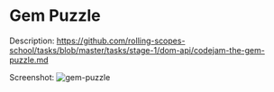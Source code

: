 # Gem Puzzle
Description: https://github.com/rolling-scopes-school/tasks/blob/master/tasks/stage-1/dom-api/codejam-the-gem-puzzle.md

Screenshot:
![gem-puzzle](https://github.com/tarasovamary/gem-puzzle/assets/103993159/8f45d224-58dd-41c0-bb23-b21c75a39250)
